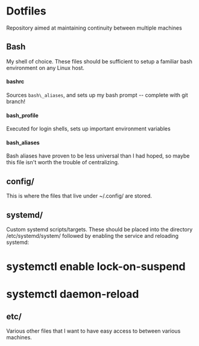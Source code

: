 # Dotfiles
Repository aimed at maintaining continuity between multiple machines

## Bash
My shell of choice. These files should be sufficient to setup a familiar bash
environment on any Linux host.

#### bashrc
Sources `bash\_aliases`, and sets up my bash prompt -- complete with git branch!

#### bash\_profile
Executed for login shells, sets up important environment variables

#### bash\_aliases
Bash aliases have proven to be less universal than I had hoped, so maybe this
file isn't worth the trouble of centralizing.

## config/
This is where the files that live under ~/.config/ are stored.

## systemd/
Custom systemd scripts/targets. These should be placed into the directory
/etc/systemd/system/ followed by enabling the service and reloading systemd:
  # systemctl enable lock-on-suspend
  # systemctl daemon-reload

## etc/
Various other files that I want to have easy access to between various machines.

